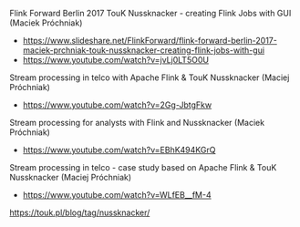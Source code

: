 Flink Forward Berlin 2017 TouK Nussknacker - creating Flink Jobs with GUI (Maciek Próchniak) 
* https://www.slideshare.net/FlinkForward/flink-forward-berlin-2017-maciek-prchniak-touk-nussknacker-creating-flink-jobs-with-gui
* https://www.youtube.com/watch?v=jvLj0LT5O0U

Stream processing in telco with Apache Flink & TouK Nussknacker (Maciej Próchniak)
* https://www.youtube.com/watch?v=2Gg-JbtgFkw

Stream processing for analysts with Flink and Nussknacker (Maciek Próchniak)
* https://www.youtube.com/watch?v=EBhK494KGrQ

Stream processing in telco - case study based on Apache Flink & TouK Nussknacker (Maciej Próchniak)
* https://www.youtube.com/watch?v=WLfEB__fM-4

https://touk.pl/blog/tag/nussknacker/